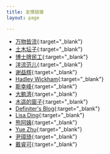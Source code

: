 ```yaml
---
title: 友情链接
layout: page

---
```


- [万物皆流](http://www.andrewsun.net/panta_rhei/){:target="_blank"}
- [土木坛子](https://tumutanzi.com/){:target="_blank"}
- [博士牌民工](http://www.yue366.com/){:target="_blank"}
- [洋流范儿](http://yangliufr.com/){:target="_blank"}
- [谢益辉](http://yihui.name/){:target="_blank"}
- [Hadley Wickham](http://hadley.nz/){:target="_blank"}
- [斯幸峰](http://sixf.org/){:target="_blank"}
- [大鹏湾](http://dapengde.com/){:target="_blank"}
- [木遥的窗子](http://blog.farmostwood.net/){:target="_blank"}
- [Definiter's Blog](http://definiter.net/){:target="_blank"}
- [Lisa Ding](http://dinglisa.com/){:target="_blank"}
- [熊阿姨](http://www.auntbear.com/){:target="_blank"}
- [Yue Zhu](http://yuezhu.org/){:target="_blank"}
- [尹璋琦](https://zqyin.wordpress.com/){:target="_blank"}
- [戴睿可](http://cn.derekyang.us/){:target="_blank"}